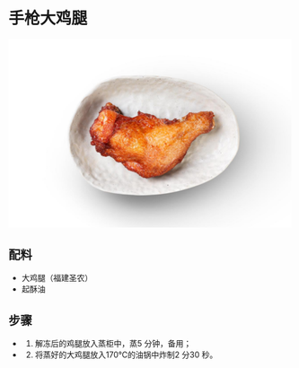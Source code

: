 # 手枪大鸡腿

![手枪大鸡腿](../images/手枪大鸡腿.jpg)


## 配料

- 大鸡腿（福建圣农）
- 起酥油

## 步骤

- 1. 解冻后的鸡腿放入蒸柜中，蒸5 分钟，备用；
- 2. 将蒸好的大鸡腿放入170℃的油锅中炸制2 分30 秒。


